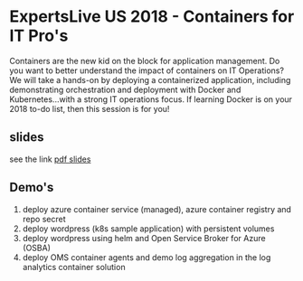 # ExpertsLive US 2018 - Containers for IT Pro's

Containers are the new kid on the block for application management. Do you want to better understand the impact of containers on IT Operations? We will take a hands-on by deploying a containerized application, including demonstrating orchestration and deployment with Docker and Kubernetes...with a strong IT operations focus. If learning Docker is on your 2018 to-do list, then this session is for you!

## slides
see the link [pdf slides](https://raw.githubusercontent.com/Stijnc/Community/6d22f5809726fa6f97ac4403d4c979ccac3340b6/Experts%20Live%20US%202018%20-%20Containers%20for%20IT%20Operations/slidedeck/Containers%20for%20IT%20operations.pdf)

## Demo's
1. deploy azure container service (managed), azure container registry and repo secret
2. deploy wordpress (k8s sample application) with persistent volumes
3. deploy wordpress using helm and Open Service Broker for Azure (OSBA)
4. deploy OMS container agents and demo log aggregation in the log analytics container solution

